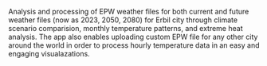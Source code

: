Analysis and processing of EPW weather files for both current and future weather files (now as 2023, 2050, 2080) for Erbil city through climate scenario comparision, monthly temperature patterns, and extreme heat analysis. The app also enables uploading custom EPW file for any other city around the world in order to process hourly temperature data in an easy and engaging visualazations.
